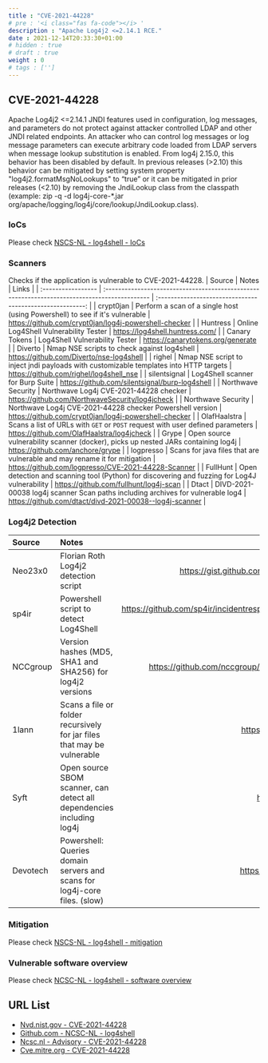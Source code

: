 ```yaml
---
title : "CVE-2021-44228"
# pre : '<i class="fas fa-code"></i> '
description : "Apache Log4j2 <=2.14.1 RCE."
date : 2021-12-14T20:33:30+01:00
# hidden : true
# draft : true
weight : 0
# tags : ['']
---
```


## CVE-2021-44228

Apache Log4j2 <=2.14.1 JNDI features used in configuration, log messages, and parameters do not protect against attacker controlled LDAP and other JNDI related endpoints. An attacker who can control log messages or log message parameters can execute arbitrary code loaded from LDAP servers when message lookup substitution is enabled. From log4j 2.15.0, this behavior has been disabled by default. In previous releases (>2.10) this behavior can be mitigated by setting system property "log4j2.formatMsgNoLookups" to “true” or it can be mitigated in prior releases (<2.10) by removing the JndiLookup class from the classpath (example: zip -q -d log4j-core-*.jar org/apache/logging/log4j/core/lookup/JndiLookup.class).

### IoCs

Please check [NSCS-NL - log4shell - IoCs](https://github.com/NCSC-NL/log4shell/blob/main/iocs/README.md)

### Scanners

Checks if the application is vulnerable to CVE-2021-44228.
| Source             | Notes                                                                                         |                           Links                           |
| :----------------- | :-------------------------------------------------------------------------------------------- | :-------------------------------------------------------: |
| crypt0jan          | Perform a scan of a single host (using Powershell) to see if it's vulnerable                  |  <https://github.com/crypt0jan/log4j-powershell-checker>  |
| Huntress           | Online Log4Shell Vulnerability Tester                                                         |             <https://log4shell.huntress.com/>             |
| Canary Tokens      | Log4Shell Vulnerability Tester                                                                |            <https://canarytokens.org/generate>            |
| Diverto            | Nmap NSE scripts to check against log4shell                                                   |        <https://github.com/Diverto/nse-log4shell>         |
| righel             | Nmap NSE script to inject jndi payloads with customizable templates into HTTP targets         |         <https://github.com/righel/log4shell_nse>         |
| silentsignal       | Log4Shell scanner for Burp Suite                                                              |     <https://github.com/silentsignal/burp-log4shell>      |
| Northwave Security | Northwave Log4j CVE-2021-44228 checker                                                        |     <https://github.com/NorthwaveSecurity/log4jcheck>     |
| Northwave Security | Northwave Log4j CVE-2021-44228 checker Powershell version                                     |  <https://github.com/crypt0jan/log4j-powershell-checker>  |
| OlafHaalstra       | Scans a list of URLs with `GET` or `POST` request with user defined parameters                |       <https://github.com/OlafHaalstra/log4jcheck>        |
| Grype              | Open source vulnerability scanner (docker), picks up nested JARs containing log4j             |            <https://github.com/anchore/grype>             |
| logpresso          | Scans for java files that are vulnerable and may rename it for mitigation                     |   <https://github.com/logpresso/CVE-2021-44228-Scanner>   |
| FullHunt           | Open detection and scanning tool (Python) for discovering and fuzzing for Log4J vulnerability |         <https://github.com/fullhunt/log4j-scan>          |
| Dtact              | DIVD-2021-00038 log4j scanner Scan paths including archives for vulnerable log4               | <https://github.com/dtact/divd-2021-00038--log4j-scanner> |

### Log4j2 Detection

| Source   | Notes                                                                     |                                                      Links                                                      |
| :------- | :------------------------------------------------------------------------ | :-------------------------------------------------------------------------------------------------------------: |
| Neo23x0  | Florian Roth Log4j2 detection script                                      |                       <https://gist.github.com/Neo23x0/e4c8b03ff8cdf1fa63b7d15db6e3860b>                        |
| sp4ir    | Powershell script to detect Log4Shell                                     | <https://github.com/sp4ir/incidentresponse/blob/35a2faae8512884bcd753f0de3fa1adc6ec326ed/Get-Log4shellVuln.ps1> |
| NCCgroup | Version hashes (MD5, SHA1 and SHA256) for log4j2 versions                 |               <https://github.com/nccgroup/Cyber-Defence/tree/master/Intelligence/CVE-2021-44228>               |
| 1lann    | Scans a file or folder recursively for jar files that may be vulnerable   |                                   <https://github.com/1lann/log4shelldetect>                                    |
| Syft     | Open source SBOM scanner, can detect all dependencies including log4j     |                                       <https://github.com/anchore/syft/>                                        |
| Devotech | Powershell: Queries domain servers and scans for log4j-core files. (slow) |                                    <https://github.com/devotech/check-log4j>                                    |

### Mitigation

Please check [NSCS-NL - log4shell - mitigation](https://github.com/NCSC-NL/log4shell/blob/main/mitigation/README.md)

### Vulnerable software overview

Please check [NCSC-NL - log4shell - software overview](https://github.com/NCSC-NL/log4shell/blob/main/software/README.md)

## URL List

- [Nvd.nist.gov - CVE-2021-44228](https://nvd.nist.gov/vuln/detail/CVE-2021-44228)
- [Github.com - NCSC-NL - log4shell](https://github.com/NCSC-NL/log4shell)
- [Ncsc.nl - Advisory - CVE-2021-44228](https://www.ncsc.nl/actueel/advisory?id=NCSC-2021-1052)
- [Cve.mitre.org - CVE-2021-44228](https://cve.mitre.org/cgi-bin/cvename.cgi?name=CVE-2021-44228)
